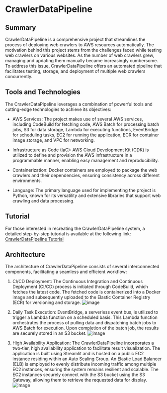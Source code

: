 # CrawlerDataPipeline

## Summary
CrawlerDataPipeline is a comprehensive project that streamlines the process of deploying web crawlers to AWS resources automatically. The motivation behind this project stems from the challenges faced while testing web crawlers on various websites. As the number of web crawlers grew, managing and updating them manually became increasingly cumbersome. To address this issue, CrawlerDataPipeline offers an automated pipeline that facilitates testing, storage, and deployment of multiple web crawlers concurrently.

## Tools and Technologies
The CrawlerDataPipeline leverages a combination of powerful tools and cutting-edge technologies to achieve its objectives:

- AWS Services: The project makes use of several AWS services, including CodeBuild for fetching code, AWS Batch for processing batch jobs, S3 for data storage, Lambda for executing functions, EventBridge for scheduling tasks, EC2 for running the application, ECR for container image storage, and VPC for networking.

- Infrastructure as Code (IaC): AWS Cloud Development Kit (CDK) is utilized to define and provision the AWS infrastructure in a programmable manner, enabling easy management and reproducibility.

- Containerization: Docker containers are employed to package the web crawlers and their dependencies, ensuring consistency across different environments.

- Language: The primary language used for implementing the project is Python, known for its versatility and extensive libraries that support web crawling and data processing.

## Tutorial
For those interested in recreating the CrawlerDataPipeline system, a detailed step-by-step tutorial is available at the following link: [CrawlerDataPipeline Tutorial](https://s3.console.aws.amazon.com/s3/buckets/awsworkshop1?region=us-east-1&tab=properties)

## Architecture
The architecture of CrawlerDataPipeline consists of several interconnected components, facilitating a seamless and efficient workflow:

1. CI/CD Deployment: The Continuous Integration and Continuous Deployment (CI/CD) process is initiated through CodeBuild, which fetches the latest code. The fetched code is containerized into a Docker image and subsequently uploaded to the Elastic Container Registry (ECR) for versioning and storage.
![image](https://github.com/MinhThieu145/CrawlerDataPipeline/assets/88282475/30d6f5d6-cd16-4641-abc2-fba056687483)


2. Daily Task Execution: EventBridge, a serverless event bus, is utilized to trigger a Lambda function on a scheduled basis. This Lambda function orchestrates the process of pulling data and dispatching batch jobs to AWS Batch for execution. Upon completion of the batch job, the results are securely stored in an S3 bucket.
![image](https://github.com/MinhThieu145/CrawlerDataPipeline/assets/88282475/6fc05b8e-4dd2-4c71-822a-059693e5bb21)

3. High Availability Application: The CrawlerDataPipeline incorporates a two-tier, high availability application to facilitate result visualization. The application is built using Streamlit and is hosted on a public EC2 instance residing within an Auto Scaling Group. An Elastic Load Balancer (ELB) is employed to evenly distribute incoming traffic among multiple EC2 instances, ensuring the system remains resilient and scalable. The EC2 instances securely connect with the S3 bucket using the S3 Gateway, allowing them to retrieve the requested data for display.
![image](https://github.com/MinhThieu145/CrawlerDataPipeline/assets/88282475/c7f2d4df-a61b-4197-bb6b-225d65c18684)

